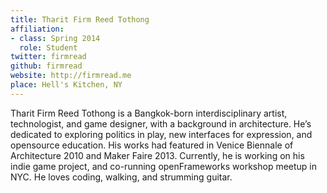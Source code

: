 ```yaml
---
title: Tharit Firm Reed Tothong
affiliation:
- class: Spring 2014
  role: Student
twitter: firmread
github: firmread
website: http://firmread.me
place: Hell's Kitchen, NY
---
```

Tharit Firm Reed Tothong is a Bangkok-born interdisciplinary artist, technologist, and game designer, with a background in architecture. He’s dedicated to exploring politics in play, new interfaces for expression, and opensource education. His works had featured in Venice Biennale of Architecture 2010 and Maker Faire 2013. Currently, he is working on his indie game project, and co-running openFrameworks workshop meetup in NYC. He loves coding, walking, and strumming guitar.
